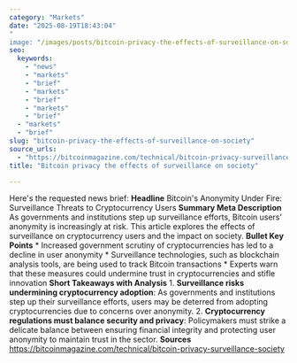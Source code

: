 ```yaml
---
category: "Markets"
date: "2025-08-19T18:43:04"
"
image: "/images/posts/bitcoin-privacy-the-effects-of-surveillance-on-society.webp"
seo:
  keywords:
    - "news"
    - "markets"
    - "brief"
    - "markets"
    - "brief"
    - "markets"
    - "brief"
  - "markets"
  - "brief"
slug: "bitcoin-privacy-the-effects-of-surveillance-on-society"
source_urls:
  - "https://bitcoinmagazine.com/technical/bitcoin-privacy-surveillance-society"
title: "Bitcoin privacy the effects of surveillance on society"

---
```


Here's the requested news brief:  **Headline** Bitcoin's Anonymity Under Fire: Surveillance Threats to Cryptocurrency Users  **Summary Meta Description** As governments and institutions step up surveillance efforts, Bitcoin users' anonymity is increasingly at risk. This article explores the effects of surveillance on cryptocurrency users and the impact on society.  **Bullet Key Points**  * Increased government scrutiny of cryptocurrencies has led to a decline in user anonymity * Surveillance technologies, such as blockchain analysis tools, are being used to track Bitcoin transactions * Experts warn that these measures could undermine trust in cryptocurrencies and stifle innovation  **Short Takeaways with Analysis**  1. **Surveillance risks undermining cryptocurrency adoption**: As governments and institutions step up their surveillance efforts, users may be deterred from adopting cryptocurrencies due to concerns over anonymity. 2. **Cryptocurrency regulations must balance security and privacy**: Policymakers must strike a delicate balance between ensuring financial integrity and protecting user anonymity to maintain trust in the sector.  **Sources** https://bitcoinmagazine.com/technical/bitcoin-privacy-surveillance-society